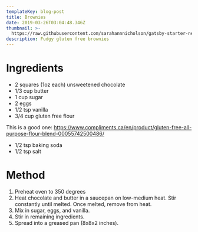 ```yaml
---
templateKey: blog-post
title: Brownies
date: 2019-03-26T03:04:48.346Z
thumbnail: >-
  https://raw.githubusercontent.com/sarahannnicholson/gatsby-starter-netlify-cms/master/static/img/browniew.jpeg
description: Fudgy gluten free brownies
---
```

# Ingredients

* 2 squares (1oz each) unsweetened chocolate
* 1/3 cup butter
* 1 cup sugar
* 2 eggs
* 1/2 tsp vanilla
* 3/4 cup gluten free flour

This is a good one: <https://www.compliments.ca/en/product/gluten-free-all-purpose-flour-blend-00055742500486/>

* 1/2 tsp baking soda
* 1/2 tsp salt

# Method

1. Preheat oven to 350 degrees
2. Heat chocolate and butter in a saucepan on low-medium heat. Stir constantly until melted. Once melted, remove from heat.
3. Mix in sugar, eggs, and vanilla.
4. Stir in remaining ingredients.
5. Spread into a greased pan (8x8x2 inches).
